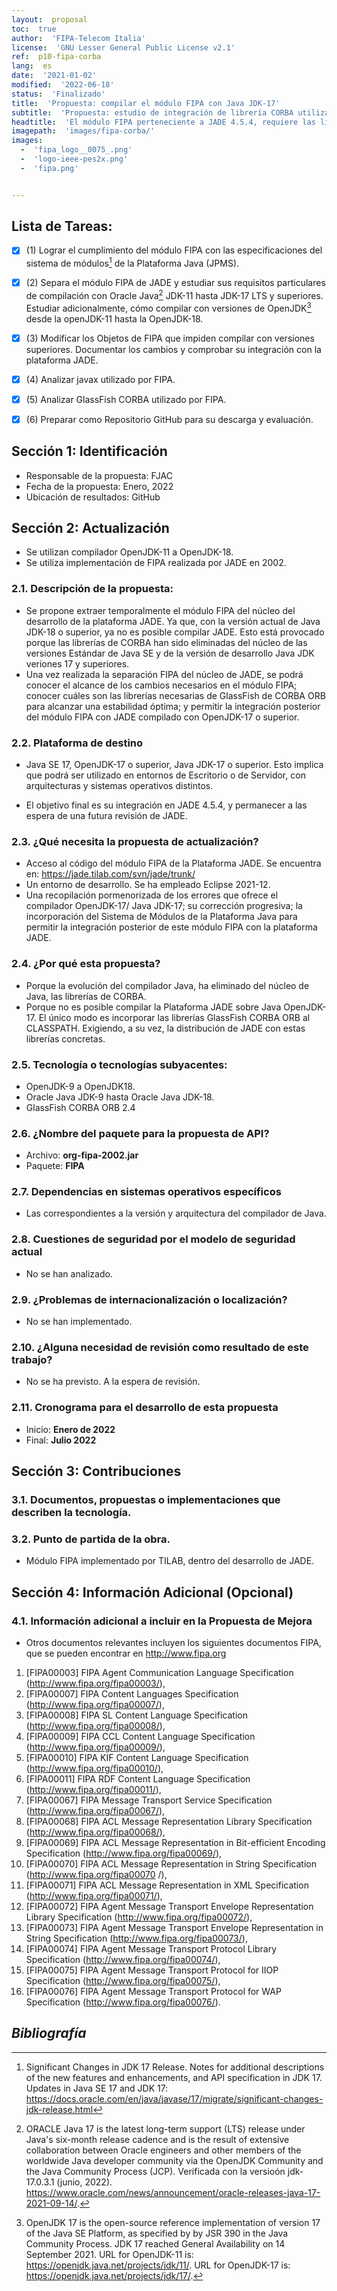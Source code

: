 ```yaml
---
layout:  proposal
toc:  true
author:  'FIPA-Telecom Italia'
license:  'GNU Lesser General Public License v2.1'
ref:  p10-fipa-corba
lang:  es
date:  '2021-01-02'
modified:  '2022-06-18'
status:  'Finalizado'
title:  'Propuesta: compilar el módulo FIPA con Java JDK-17'
subtitle:  'Propuesta: estudio de integración de librería CORBA utilizada por FIPA y, su posibilidad de adaptar a compilador Java OpenJDK-17'
headtitle:  'El módulo FIPA perteneciente a JADE 4.5.4, requiere las librerías de GlassFish CORBA ORB para su compilación. Antes de acometer la migración de JADE 4.5.4 r6867 a Java OpenJDK-17, es necesario comprobar el comportamiento de FIPA con versiones superiores de Java.'
imagepath:  'images/fipa-corba/'
images: 
  -  'fipa_logo__0075_.png'
  -  'logo-ieee-pes2x.png'
  -  'fipa.png'


---
```


##  Lista de Tareas:
- [x]  \(1) Lograr el cumplimiento del módulo FIPA con las especificaciones del sistema de módulos[^migra17] de la Plataforma Java (JPMS).
- [x]  \(2) Separa el módulo FIPA de JADE y estudiar sus requisitos particulares de compilación con Oracle Java[^java] JDK-11 hasta JDK-17 LTS  y superiores. Estudiar adicionalmente, cómo compilar con versiones de OpenJDK[^openJDK] desde la openJDK-11 hasta la OpenJDK-18.
- [x]  \(3) Modificar los Objetos de FIPA que impiden compilar con versiones superiores. Documentar los cambios y comprobar su integración con la plataforma JADE.
- [x]  \(4) Analizar javax utilizado por FIPA.
- [x]  \(5) Analizar GlassFish CORBA utilizado por FIPA.
- [x]  \(6) Preparar como Repositorio GitHub para su descarga y evaluación.





  

##   Sección 1: Identificación
-  Responsable de la propuesta: FJAC
-  Fecha de la propuesta: Enero, 2022
-  Ubicación de resultados: GitHub

##   Sección 2: Actualización
-  Se utilizan compilador OpenJDK-11 a OpenJDK-18.
-  Se utiliza implementación de FIPA realizada por JADE en 2002.

###  2.1. Descripción de la propuesta:

-  Se propone extraer temporalmente el módulo FIPA del núcleo del desarrollo de la plataforma JADE. Ya que, con la versión actual de Java JDK-18 o superior, ya no es posible compilar JADE. Esto está provocado porque las librerías de CORBA han sido eliminadas del núcleo de las versiones Estándar de Java SE y de la versión de desarrollo Java JDK veriones 17 y superiores. 
-  Una vez realizada la separación FIPA del núcleo de JADE, se podrá conocer el alcance de los cambios necesarios en el módulo FIPA; conocer cuáles son las librerías necesarias de GlassFish de CORBA ORB para alcanzar una estabilidad óptima; y permitir la integración posterior del módulo FIPA con JADE compilado con OpenJDK-17 o superior.

###  2.2. Plataforma de destino
-  Java SE 17, OpenJDK-17 o superior, Java JDK-17 o superior. Esto implica que podrá ser utilizado en entornos de Escritorio o de Servidor, con arquitecturas y sistemas operativos distintos.
  
-  El objetivo final es su integración en JADE 4.5.4, y permanecer a las espera de una futura revisión de JADE.




###  2.3. ¿Qué necesita la propuesta de actualización?
-  Acceso al código del módulo FIPA de la Plataforma JADE. Se encuentra en: <https://jade.tilab.com/svn/jade/trunk/>
-  Un entorno de desarrollo. Se ha empleado Eclipse 2021-12.
-  Una recopilación pormenorizada de los errores que ofrece el compilador OpenJDK-17/ Java JDK-17; su corrección progresiva; la incorporación del Sistema de Módulos de la Plataforma Java para permitir la integración posterior de este módulo FIPA con la plataforma JADE.


###  2.4. ¿Por qué esta propuesta?
-  Porque la evolución del compilador Java, ha eliminado del núcleo de Java, las librerías de CORBA. 
-  Porque no es posible compilar la Plataforma JADE sobre Java OpenJDK-17. El único modo es incorporar las librerías GlassFish CORBA ORB al CLASSPATH. Exigiendo, a su vez, la distribución de JADE con estas librerías concretas.






###  2.5. Tecnología o tecnologías subyacentes:
-  OpenJDK-9 a OpenJDK18.
-  Oracle Java JDK-9 hasta Oracle Java JDK-18.
-  GlassFish CORBA ORB 2.4









###  2.6. ¿Nombre del paquete para la propuesta de API?
-  Archivo: **org-fipa-2002.jar**
-  Paquete: **FIPA**













###  2.7. Dependencias en sistemas operativos específicos
-  Las correspondientes a la versión y arquitectura del compilador de Java.












###  2.8. Cuestiones de seguridad por el modelo de seguridad actual
-  No se han analizado.














###  2.9. ¿Problemas de internacionalización o localización?
-  No se han implementado.















###  2.10. ¿Alguna necesidad de revisión como resultado de este trabajo?
-  No se ha previsto. A la espera de revisión.
















###  2.11. Cronograma para el desarrollo de esta propuesta
-   Inicio: **Enero de 2022**
-   Final: **Julio 2022**
















##   Sección 3: Contribuciones




###  3.1. Documentos, propuestas o implementaciones que describen la tecnología.















###  3.2. Punto de partida de la obra.
-   Módulo FIPA implementado por TILAB, dentro del desarrollo de JADE.



















##   Sección 4: Información Adicional (Opcional)












###  4.1. Información adicional a incluir en la Propuesta de Mejora
-  Otros documentos relevantes incluyen los siguientes documentos FIPA, que se pueden encontrar en http://www.fipa.org
  
1. [FIPA00003] FIPA Agent Communication Language Specification (http://www.fipa.org/fipa00003/),
1. [FIPA00007] FIPA Content Languages Specification (http://www.fipa.org/fipa00007/),
1. [FIPA00008] FIPA SL Content Language Specification (http://www.fipa.org/fipa00008/),
1. [FIPA00009] FIPA CCL Content Language Specification (http://www.fipa.org/fipa00009/),
1. [FIPA00010] FIPA KIF Content Language Specification (http://www.fipa.org/fipa00010/),
1. [FIPA00011] FIPA RDF Content Language Specification (http://www.fipa.org/fipa00011/),
1. [FIPA00067] FIPA Message Transport Service Specification (http://www.fipa.org/fipa00067/),
1. [FIPA00068] FIPA ACL Message Representation Library Specification (http://www.fipa.org/fipa00068/),
1. [FIPA00069] FIPA ACL Message Representation in Bit-efficient Encoding Specification (http://www.fipa.org/fipa00069/),
1. [FIPA00070] FIPA ACL Message Representation in String Specification (http://www.fipa.org/fipa00070 /),
1. [FIPA00071] FIPA ACL Message Representation in XML Specification (http://www.fipa.org/fipa00071/),
1. [FIPA00072] FIPA Agent Message Transport Envelope Representation Library Specification (http://www.fipa.org/fipa00072/),
1. [FIPA00073] FIPA Agent Message Transport Envelope Representation in String Specification (http://www.fipa.org/fipa00073/),
1. [FIPA00074] FIPA Agent Message Transport Protocol Library Specification (http://www.fipa.org/fipa00074/),
1. [FIPA00075] FIPA Agent Message Transport Protocol for IIOP Specification (http://www.fipa.org/fipa00075/),
1. [FIPA00076] FIPA Agent Message Transport Protocol for WAP Specification (http://www.fipa.org/fipa00076/).




 

 









##  _Bibliografía_

[^1]: CLIPS Rule Based Programming Language Files. Expert System Tool. Gary, Riley D. (Ed. 2022). URL: https://sourceforge.net/projects/clipsrules/.

[^java]: ORACLE Java 17 is the latest long-term support (LTS) release under Java's six-month release cadence and is the result of extensive collaboration between Oracle engineers and other members of the worldwide Java developer community via the OpenJDK Community and the Java Community Process (JCP). Verificada con la versioón jdk-17.0.3.1 (junio, 2022). https://www.oracle.com/news/announcement/oracle-releases-java-17-2021-09-14/.

[^jade]:    JADE Platform. jade - Revision 6867: /trunk. https://jade.tilab.com/svn/jade/trunk/  Login/passwod: jade/jade. Version 4.5.4 (abril, 2022).

[^migra17]: Significant Changes in JDK 17 Release. Notes for additional descriptions of the new features and enhancements, and API specification in JDK 17. Updates in Java SE 17 and JDK 17: https://docs.oracle.com/en/java/javase/17/migrate/significant-changes-jdk-release.html

[^openJDK]: OpenJDK 17 is the open-source reference implementation of version 17 of the Java SE Platform, as specified by by JSR 390 in the Java Community Process. JDK 17 reached General Availability on 14 September 2021. URL for OpenJDK-11 is: https://openjdk.java.net/projects/jdk/11/. URL for OpenJDK-17 is: https://openjdk.java.net/projects/jdk/17/.

[^cool]: COOL is the acronym for CLIPS Object Oriented Language.
